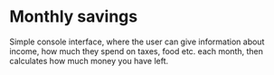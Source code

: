 # Monthly savings

Simple console interface, where the user can give information about income, how much they spend on taxes, food etc. each month, then calculates how much money you have left.
